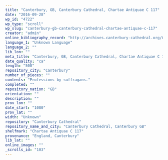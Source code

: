 ```yaml
---
title: "Canterbury, GB, Canterbury Cathedral, Chartae Antiquae C 117"
date: "2016-09-28"
wp_id: "4722"
wp_type: "scroll"
wp_slug: "canterbury-gb-canterbury-cathedral-chartae-antiquae-c-117"
creator: "admin"
online_bibliography_record: "http://archives.canterbury-cathedral.org/CalmView/Record.aspx?src=CalmView.Catalog&id=CCA-DCc-ChAnt%2fC%2f117"
language_1: "Unknown Language"
language_2: ""
lib_lon: ""
meta_title: "Canterbury, GB, Canterbury Cathedral, Chartae Antiquae C 117"
date_quality: "ca"
length: "500"
repository_city: "Canterbury"
number_of_pieces: ""
contents: "Professions by suffragans."
completed: ""
repository_nation: "GB"
orientation: ""
description: ""
prov_lon: ""
date_start: "1080"
prov_lat: ""
width: "Unknown"
repository: "Canterbury Cathedral"
repository_name_and_city: "Canterbury Cathedral, Canterbury GB"
shelfmark: "Chartae Antiquae C 117"
provenance: "England, Canterbury"
lib_lat: ""
online_images: ""
_scrolls_id: "103"
---
```



